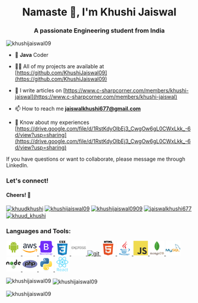 <!--
### Namaste!🙏
#### Thank you for being here.
   

<p align="left"> <img src="https://komarev.com/ghpvc/?username=KhushiJaiswal09&label=Profile%20views&color=0e75b6&style=flat" alt="prajapatdip" /> </p>


<img align="right" alt="coding" width="400" src="https://user-images.githubusercontent.com/55389276/140866485-8fb1c876-9a8f-4d6a-98dc-08c4981eaf70.gif">
<p align="left"> <img src="https://komarev.com/ghpvc/?username=KhushiJaiswal09&label=Profile%20views&color=0e75b6&style=flat"  /> </p>

I'm Khushi Jaiswal, a final year Btech student. student at Vellore Institute of Technology, Bhopal.  I am passionate about knowing things, crafting meaningful insights and 
building things from ideation to execution. As a student, I try to solve real-world challenges through tech skills, critical thinking, & innovation. 

<!--
She has been honing his skills in:

⭐ Python || Java

⭐ Full Stack Web Developer 


![GitHub streak stats](https://streak-stats.demolab.com/?user=KhushiJaiswal09&theme=tokyonight")  

𝗣𝗥𝗢𝗙𝗘𝗦𝗦𝗜𝗢𝗡𝗔𝗟 𝗚𝗢𝗔𝗟𝗦

▬▬▬▬▬▬▬▬▬▬

In the next 2-5 years, she aspires to solve real-world problems through the innovative use of her skills. In addition, help underprivileged students set their roadmap for a better future and life. 
Furthermore, she's looking forward to driving positive social changes regarding climate change, gender neutrality, waste management, etc., through collaborative efforts.

She'd love the opportunity to work in a cutting-edge innovative, tech-centric, & creator space where she can continue to foster creativity while supporting the organization's growth to expand access and resources for marginalized groups/individuals.

𝗦𝗞𝗜𝗟𝗟𝗦 

▬▬▬

<p align="left"> <a href="https://aws.amazon.com" target="_blank" rel="noreferrer"> 
 <img src="https://raw.githubusercontent.com/devicons/devicon/master/icons/amazonwebservices/amazonwebservices-original-wordmark.svg" alt="aws" width="40" height="40"/> </a> 
 <a href="https://www.w3schools.com/css/" target="_blank" rel="noreferrer"> <img src="https://raw.githubusercontent.com/devicons/devicon/master/icons/css3/css3-original-wordmark.svg" alt="css3" width="40" height="40"/> </a> 
 <a href="https://git-scm.com/" target="_blank" rel="noreferrer"> <img src="https://www.vectorlogo.zone/logos/git-scm/git-scm-icon.svg" alt="git" width="40" height="40"/> </a> 
 <a href="https://www.java.com" target="_blank" rel="noreferrer"> <img src="https://raw.githubusercontent.com/devicons/devicon/master/icons/java/java-original.svg" alt="java" width="40" height="40"/> </a> 
 <a href="https://developer.mozilla.org/en-US/docs/Web/JavaScript" target="_blank" rel="noreferrer"> <img src="https://raw.githubusercontent.com/devicons/devicon/master/icons/javascript/javascript-original.svg" alt="javascript" width="40" height="40"/> </a> 
<a href="https://www.linux.org/" target="_blank" rel="noreferrer"> <img src="https://raw.githubusercontent.com/devicons/devicon/master/icons/linux/linux-original.svg" alt="linux" width="40" height="40"/> </a> 
 <a href="https://www.mongodb.com/" target="_blank" rel="noreferrer"> <img src="https://raw.githubusercontent.com/devicons/devicon/master/icons/mongodb/mongodb-original-wordmark.svg" alt="mongodb" width="40" height="40"/> </a> 
 <a href="https://www.mysql.com/" target="_blank" rel="noreferrer"> <img src="https://raw.githubusercontent.com/devicons/devicon/master/icons/mysql/mysql-original-wordmark.svg" alt="mysql" width="40" height="40"/> </a> </p>

 Java || Python || R || HTML || CSS || JavaScript || Bootstrap || React || SQL || MongoDB 
 

<img src="https://github-readme-stats.vercel.app/api/top-langs?username=KhushiJaiswal09&show_icons=true&locale=en&layout=compact&theme=chartreuse-dark" alt="ovi" />

𝗛𝗢𝗕𝗕𝗜𝗘𝗦

▬▬▬▬

 Gardening || Traveling ||  Watching Series 

𝗖𝗢𝗡𝗧𝗔𝗖𝗧

▬▬▬▬

If you have questions or want to collaborate, please message me through LinkedIn.

Let's connect! 

Cheers! 💫


<a href="https://www.linkedin.com/in/khushi-jaiswal-256423237/" target="_blank"><img  src="https://upload.wikimedia.org/wikipedia/commons/c/c9/Linkedin.svg"   alt="LinkedIn Profile" height="50" width="50"  /></a>    <a href="https://leetcode.com/u/KhushiJaiswal0909/" target="_blank"> <img src="https://upload.wikimedia.org/wikipedia/commons/1/19/LeetCode_logo_black.png" alt="LeetCode Profile" height="50" width="50"  /></a>    <a href="https://www.geeksforgeeks.org/user/jaiswalkhushi677/" target="_blank"><img src="https://upload.wikimedia.org/wikipedia/commons/4/43/GeeksforGeeks.svg" alt="GeeksforGeeks GitHub" height="50" width="50" /></a>  <a href="https://github.com/KhushiJaiswal09" target="_blank"><img src="https://upload.wikimedia.org/wikipedia/commons/9/91/Octicons-mark-github.svg"  height="50" width="50" border radius="50%" /></a>    <a href="https://twitter.com/KhushiJaiswal09" target="_blank"> <img src="https://images.crunchbase.com/image/upload/c_pad,h_170,w_170,f_auto,b_white,q_auto:eco,dpr_1/vginybkvesfudfowmsgw" alt="Twitter Profile" height="50" width="50"  /></a>




<p align="left"> <a href="https://github.com/ryo-ma/github-profile-trophy"><img src="https://github-profile-trophy.vercel.app/?username=khushijaiswal09" alt="khushijaiswal09" /></a> </p>


-->
<h1 align="center">Namaste 🙏, I'm Khushi Jaiswal</h1>
<h3 align="center">A passionate Engineering student from India</h3>

<p align="left"> <img src="https://komarev.com/ghpvc/?username=khushijaiswal09&label=Profile%20views&color=0e75b6&style=flat" alt="khushijaiswal09" /> </p>

<!--
<p align="left"> <a href="https://twitter.com/khuudkhushi" target="blank"><img src="https://img.shields.io/twitter/follow/khuudkhushi?logo=twitter&style=for-the-badge" alt="khuudkhushi" /></a> </p>-->

- 🌱 **Java** Coder

- 👨‍💻 All of my projects are available at [https://github.com/KhushiJaiswal09](https://github.com/KhushiJaiswal09)

- 📝 I write articles on [https://www.c-sharpcorner.com/members/khushi-jaiswal](https://www.c-sharpcorner.com/members/khushi-jaiswal)

- 📫 How to reach me **jaiswalkhushi677@gmail.com**

- 📄 Know about my experiences [https://drive.google.com/file/d/1RstKdyOlbEj3_CwgOw6gL0CWxLkk_-6d/view?usp=sharing](https://drive.google.com/file/d/1RstKdyOlbEj3_CwgOw6gL0CWxLkk_-6d/view?usp=sharing)

If you have questions or want to collaborate, please message me through LinkedIn. 
<h3 align="left">Let's connect!</h3>
<h4 align="left">Cheers! 💫</h4>

<p align="left">
<a href="https://twitter.com/khuudkhushi" target="blank"><img align="center" src="https://raw.githubusercontent.com/rahuldkjain/github-profile-readme-generator/master/src/images/icons/Social/twitter.svg" alt="khuudkhushi" height="30" width="40" /></a>
<a href="https://linkedin.com/in/khushijaiswal09" target="blank"><img align="center" src="https://raw.githubusercontent.com/rahuldkjain/github-profile-readme-generator/master/src/images/icons/Social/linked-in-alt.svg" alt="khushijaiswal09" height="30" width="40" /></a>
<a href="https://www.leetcode.com/khushijaiswal0909" target="blank"><img align="center" src="https://raw.githubusercontent.com/rahuldkjain/github-profile-readme-generator/master/src/images/icons/Social/leet-code.svg" alt="khushijaiswal0909" height="30" width="40" /></a>
<a href="https://auth.geeksforgeeks.org/user/jaiswalkhushi677" target="blank"><img align="center" src="https://raw.githubusercontent.com/rahuldkjain/github-profile-readme-generator/master/src/images/icons/Social/geeks-for-geeks.svg" alt="jaiswalkhushi677" height="30" width="40" /></a>
<a href="https://instagram.com/khuud_khushi" target="blank"><img align="center" src="https://raw.githubusercontent.com/rahuldkjain/github-profile-readme-generator/master/src/images/icons/Social/instagram.svg" alt="khuud_khushi" height="30" width="40" /></a>
</p>

<h3 align="left">Languages and Tools:</h3>
<p align="left"> <a href="https://developer.android.com" target="_blank" rel="noreferrer"> <img src="https://raw.githubusercontent.com/devicons/devicon/master/icons/android/android-original-wordmark.svg" alt="android" width="40" height="40"/> </a> <a href="https://aws.amazon.com" target="_blank" rel="noreferrer"> <img src="https://raw.githubusercontent.com/devicons/devicon/master/icons/amazonwebservices/amazonwebservices-original-wordmark.svg" alt="aws" width="40" height="40"/> </a> <a href="https://getbootstrap.com" target="_blank" rel="noreferrer"> <img src="https://raw.githubusercontent.com/devicons/devicon/master/icons/bootstrap/bootstrap-plain-wordmark.svg" alt="bootstrap" width="40" height="40"/> </a> <a href="https://www.w3schools.com/css/" target="_blank" rel="noreferrer"> <img src="https://raw.githubusercontent.com/devicons/devicon/master/icons/css3/css3-original-wordmark.svg" alt="css3" width="40" height="40"/> </a> <a href="https://expressjs.com" target="_blank" rel="noreferrer"> <img src="https://raw.githubusercontent.com/devicons/devicon/master/icons/express/express-original-wordmark.svg" alt="express" width="40" height="40"/> </a> <a href="https://git-scm.com/" target="_blank" rel="noreferrer"> <img src="https://www.vectorlogo.zone/logos/git-scm/git-scm-icon.svg" alt="git" width="40" height="40"/> </a> <a href="https://www.w3.org/html/" target="_blank" rel="noreferrer"> <img src="https://raw.githubusercontent.com/devicons/devicon/master/icons/html5/html5-original-wordmark.svg" alt="html5" width="40" height="40"/> </a> <a href="https://www.java.com" target="_blank" rel="noreferrer"> <img src="https://raw.githubusercontent.com/devicons/devicon/master/icons/java/java-original.svg" alt="java" width="40" height="40"/> </a> <a href="https://developer.mozilla.org/en-US/docs/Web/JavaScript" target="_blank" rel="noreferrer"> <img src="https://raw.githubusercontent.com/devicons/devicon/master/icons/javascript/javascript-original.svg" alt="javascript" width="40" height="40"/> </a> <a href="https://www.mongodb.com/" target="_blank" rel="noreferrer"> <img src="https://raw.githubusercontent.com/devicons/devicon/master/icons/mongodb/mongodb-original-wordmark.svg" alt="mongodb" width="40" height="40"/> </a> <a href="https://www.mysql.com/" target="_blank" rel="noreferrer"> <img src="https://raw.githubusercontent.com/devicons/devicon/master/icons/mysql/mysql-original-wordmark.svg" alt="mysql" width="40" height="40"/> </a> <a href="https://nodejs.org" target="_blank" rel="noreferrer"> <img src="https://raw.githubusercontent.com/devicons/devicon/master/icons/nodejs/nodejs-original-wordmark.svg" alt="nodejs" width="40" height="40"/> </a> <a href="https://www.php.net" target="_blank" rel="noreferrer"> <img src="https://raw.githubusercontent.com/devicons/devicon/master/icons/php/php-original.svg" alt="php" width="40" height="40"/> </a> <a href="https://www.python.org" target="_blank" rel="noreferrer"> <img src="https://raw.githubusercontent.com/devicons/devicon/master/icons/python/python-original.svg" alt="python" width="40" height="40"/> </a> <a href="https://reactjs.org/" target="_blank" rel="noreferrer"> <img src="https://raw.githubusercontent.com/devicons/devicon/master/icons/react/react-original-wordmark.svg" alt="react" width="40" height="40"/> </a> </p>

<p><img align="left" src="https://github-readme-stats.vercel.app/api/top-langs?username=khushijaiswal09&show_icons=true&locale=en&layout=compact" alt="khushijaiswal09" /></p>

<p>&nbsp;<img align="center" src="https://github-readme-stats.vercel.app/api?username=khushijaiswal09&show_icons=true&locale=en" alt="khushijaiswal09" /></p>

<p><img align="center" src="https://github-readme-streak-stats.herokuapp.com/?user=khushijaiswal09&" alt="khushijaiswal09" /></p>
